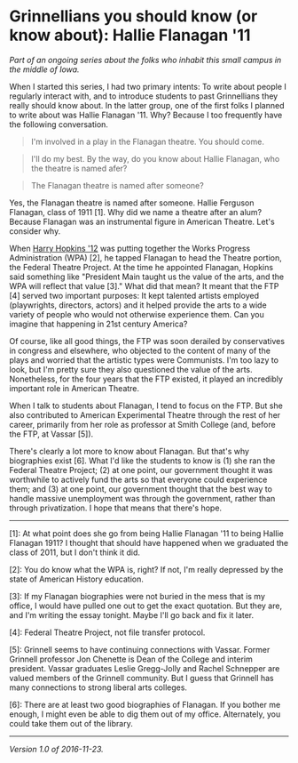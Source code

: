 Grinnellians you should know (or know about): Hallie Flanagan '11
=================================================================

*Part of an ongoing series about the folks who inhabit this small
campus in the middle of Iowa.*

When I started this series, I had two primary intents: To write about
people I regularly interact with, and to introduce students to past
Grinnellians they really should know about.  In the latter group, one
of the first folks I planned to write about was Hallie Flanagan '11.
Why?  Because I too frequently have the following conversation.

> I'm involved in a play in the Flanagan theatre.  You should come.

> I'll do my best.  By the way, do you know about Hallie Flanagan,
  who the theatre is named afer?

> The Flanagan theatre is named after someone?

Yes, the Flanagan theatre is named after someone.  Hallie Ferguson
Flanagan, class of 1911 [1].  Why did we name a theatre after an alum?
Because Flanagan was an instrumental figure in American Theatre.  Let's
consider why.

When [Harry Hopkins '12](harry-hopkins.html) was putting together the
Works Progress Administration (WPA) [2], he tapped Flanagan to head the
Theatre portion, the Federal Theatre Project.  At the time he appointed
Flanagan, Hopkins said something like "President Main taught us the
value of the arts, and the WPA will reflect that value [3]."  What did
that mean?  It meant that the FTP [4] served two important purposes:
It kept talented artists employed (playwrights, directors, actors)
and it helped provide the arts to a wide variety of people who would
not otherwise experience them.  Can you imagine that happening in 21st
century America?

Of course, like all good things, the FTP was soon derailed by conservatives
in congress and elsewhere, who objected to the content of many of the plays
and worried that the artistic types were Communists.  I'm too lazy to
look, but I'm pretty sure they also questioned the value of the arts.
Nonetheless, for the four years that the FTP existed, it played an
incredibly important role in American Theatre.

When I talk to students about Flanagan, I tend to focus on the FTP.
But she also contributed to American Experimental Theatre through the
rest of her career, primarily from her role as professor at Smith
College (and, before the FTP, at Vassar [5]).

There's clearly a lot more to know about Flanagan.  But that's why
biographies exist [6].  What I'd like the students to know is (1)
she ran the Federal Theatre Project; (2) at one point, our government
thought it was worthwhile to actively fund the arts so that everyone
could experience them; and (3) at one point, our government thought that
the best way to handle massive unemployment was through the government,
rather than through privatization.  I hope that means that there's hope.

---

[1]: At what point does she go from being Hallie Flanagan '11 to
being Hallie Flanagan 1911?  I thought that should have happened
when we graduated the class of 2011, but I don't think it did.

[2]: You do know what the WPA is, right?  If not, I'm really depressed
by the state of American History education.

[3]: If my Flanagan biographies were not buried in the mess that is
my office, I would have pulled one out to get the exact quotation.
But they are, and I'm writing the essay tonight.  Maybe I'll go back
and fix it later.

[4]: Federal Theatre Project, not file transfer protocol.

[5]: Grinnell seems to have continuing connections with Vassar.
Former Grinnell professor Jon Chenette is Dean of the College and
interim president.  Vassar graduates Leslie Gregg-Jolly and Rachel
Schnepper are valued members of the Grinnell community.  But I guess
that Grinnell has many connections to strong liberal arts colleges.

[6]: There are at least two good biographies of Flanagan.  If you
bother me enough, I might even be able to dig them out of my office.
Alternately, you could take them out of the library.

---

*Version 1.0 of 2016-11-23.*
